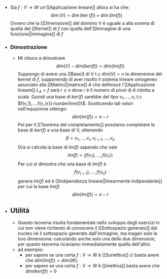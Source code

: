 - Sia $f:V \rightarrow W$ un'[[Applicazione lineare]] allora si ha che:$$\dim(V)=\dim(\ker(f))+\dim(Im(f))$$Ovvero che la [[Dimensione]] del dominio V è uguale a alla somma di quella del [[Kernel]] di $f$ con quella dell'[[Immagine di una funzione||immagine]] di $f$
- ### Dimostrazione 
	- Mi riduco a dimostrare $$dim(V)-dim(ker(f))=dim(Im(f))$$Suppongo di avere una [[Base]] di V t.c $dim(V)=n$ la dimensione del kernel di $f$, supponendo di aver risolto il sistema lineare omogeneo associato alla [[Matrici||matrice]] $A$ che definisce l'[[Applicazione lineare]] $L_{A}=f$ sarà $r\le n$ dove r è il numero di _pivot_ di $A$ ridotta a scala. Quindi una base di $ker(f)$ sarebbe del tipo $v_1,...,v_{r}$ t.c $f(v_1),...,f(v_{r})=\underline{0}$. Sostituendo tali valori nell'equazione ottengo:$$dim(Im(f))=n-r$$Poi per il [[Teorema del completamento]] possiamo completare la base di $ker(f)$ a una base di V, ottenendo $$\beta=v_1,...,v_{r},v_{r+1},...,v_n$$Ora si calcola la base di $Im(f)$ sapendo che vale $$Im(f)=\langle{f(v_1),...,f(v_{r})}\rangle$$Per cui si dimostra che una base di $Im(f)$ è$$f(v_{r+1}),...,f(v_{n})$$genera $Im(f)$ ed è [[Indipendenza lineare||linearmente indipendente]] per cui la base $Im(f)$ $$dim(Im(f))=n-r$$
- ## Utilità 
	- Questo teorema risulta fondamentale nello sviluppo degli esercizi in cui non viene richiesto di conoscere il [[Sottospazio generato]] dal nucleo né il sottospazio generato dall'immagine, ma magari solo la loro dimensione: calcolando anche solo una delle due dimensioni, per questo teorema ricaviamo immediatamente quella dell'altro.
	- ad esempio:
		- per sapere se una certa $f:V \rightarrow W$ è [[Suriettiva]] ci basta avere che $dim(Im(f))=dim(W)$;
		- per sapere se una certa $f:V \rightarrow W$ è [[iniettiva]] basta avere che $dim(ker(f))=0$
		 